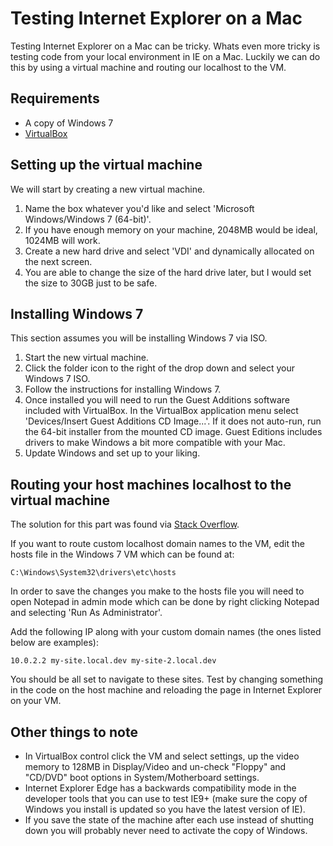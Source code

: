 <!--//

title: Testing Internet Explorer on a Mac
date: 2015-08-04
image: ie-testing-mac.png
live: true

//-->

# Testing Internet Explorer on a Mac

<!-- snippet -->Testing Internet Explorer on a Mac can be tricky. Whats even more tricky is testing code from your local environment in IE on a Mac. Luckily we can do this by using a virtual machine and routing our localhost to the VM.

## Requirements

* A copy of Windows 7
* [VirtualBox](https://www.virtualbox.org/)

## Setting up the virtual machine

We will start by creating a new virtual machine.

1. Name the box whatever you'd like and select 'Microsoft Windows/Windows 7 (64-bit)'.
1. If you have enough memory on your machine, 2048MB would be ideal, 1024MB will work.
1. Create a new hard drive and select 'VDI' and dynamically allocated on the next screen.
1. You are able to change the size of the hard drive later, but I would set the size to 30GB just to be safe.

## Installing Windows 7

This section assumes you will be installing Windows 7 via ISO.

1. Start the new virtual machine.
1. Click the folder icon to the right of the drop down and select your Windows 7 ISO.
1. Follow the instructions for installing Windows 7.
1. Once installed you will need to run the Guest Additions software included with VirtualBox. In the VirtualBox application menu select 'Devices/Insert Guest Additions CD Image...'. If it does not auto-run, run the 64-bit installer from the mounted CD image. Guest Editions includes drivers to make Windows a bit more compatible with your Mac.
1. Update Windows and set up to your liking.

## Routing your host machines localhost to the virtual machine

The solution for this part was found via [Stack Overflow](http://stackoverflow.com/questions/1261975/addressing-localhost-from-a-virtualbox-virtual-machine).

If you want to route custom localhost domain names to the VM, edit the hosts file in the Windows 7 VM which can be found at:

    C:\Windows\System32\drivers\etc\hosts

In order to save the changes you make to the hosts file you will need to open Notepad in admin mode which can be done by right clicking Notepad and selecting 'Run As Administrator'.

Add the following IP along with your custom domain names (the ones listed below are examples):

    10.0.2.2 my-site.local.dev my-site-2.local.dev

You should be all set to navigate to these sites. Test by changing something in the code on the host machine and reloading the page in Internet Explorer on your VM.

## Other things to note

* In VirtualBox control click the VM and select settings, up the video memory to 128MB in Display/Video and un-check "Floppy" and "CD/DVD" boot options in System/Motherboard settings.
* Internet Explorer Edge has a backwards compatibility mode in the developer tools that you can use to test IE9+ (make sure the copy of Windows you install is updated so you have the latest version of IE).
* If you save the state of the machine after each use instead of shutting down you will probably never need to activate the copy of Windows.

